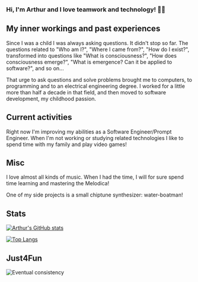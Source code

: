 ### Hi, I'm Arthur and I love teamwork and technology! 💪🤓

## My inner workings and past experiences

Since I was a child I was always asking questions. It didn't stop so far. The questions related to "Who am I?", "Where I came from?", "How do I exist?", transformed into questions like "What is consciousness?", "How does consciousness emerge?", "What is emergence? Can it be applied to software?", and so on...

That urge to ask questions and solve problems brought me to computers, to programming and to an electrical engineering degree. I worked for a little more than half a decade in that field, and then moved to software development, my childhood passion.

## Current activities 

Right now I'm improving my abilities as a Software Engineer/Prompt Engineer. When I'm not working or studying related technologies I like to spend time with my family and play video games!

## Misc

I love almost all kinds of music. When I had the time, I will for sure spend time learning and mastering the Melodica!

One of my side projects is a small chiptune synthesizer: water-boatman!

## Stats

[![Arthur's GitHub stats](https://github-readme-stats.vercel.app/api?username=arthurborgesdev&theme=vision-friendly-dark)](https://github.com/arthurborgesdev/github-readme-stats)

[![Top Langs](https://github-readme-stats.vercel.app/api/top-langs/?username=arthurborgesdev&layout=compact&langs_count=6&theme=vision-friendly-dark)](https://github.com/arthurborgesdev/github-readme-stats)

## Just4Fun

![Eventual consistency](https://i.redd.it/1czbl8bao2l61.png)
